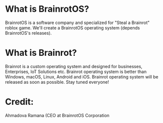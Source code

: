 # What is BrainrotOS?
BrainrotOS is a software company and specialized for "Steal a Brainrot" roblox game. We'll create a BrainrotOS operating system (depends BrainrotOS's releases).
# What is Brainrot?
Brainrot is a custom operating system and designed for businesses, Enterprises, IoT Solutions etc. Brainrot operating system is better than Windows, macOS, Linux, Android and iOS. Brainrot operating system will be released as soon as possible. Stay tuned everyone!


# Credit:

Ahmadova Ramana (CEO at BrainrotOS Corporation
